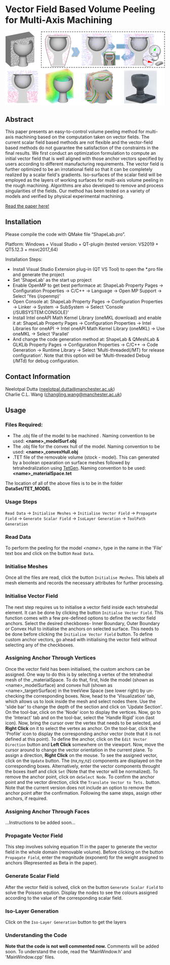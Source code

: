 # Vector Field Based Volume Peeling for Multi-Axis Machining

![Pipeline of the method](./Images/pipeline.jpg)

## Abstract
This paper presents an easy-to-control volume peeling method for multi-axis machining based on the computation taken on vector fields. The current scalar field based methods are not flexible and the vector-field based methods do not guarantee the satisfaction of the constraints in the final results. We first conduct an optimization formulation to compute an initial vector field that is well aligned with those anchor vectors specified by users according to different manufacturing requirements. The vector field is further optimized to be an irrotational field so that it can be completely realized by a scalar field's gradients. Iso-surfaces of the scalar field will be employed as the layers of working surfaces for multi-axis volume peeling in the rough machining. Algorithms are also developed to remove and process singularities of the fields. Our method has been tested on a variety of models and verified by physical experimental machining. 

[Read the paper here!](https://arxiv.org/pdf/2308.00472.pdf)

## Installation
Please compile the code with QMake file “ShapeLab.pro”.

Platform: Windows + Visual Studio + QT-plugin (tested version: VS2019 + QT5.12.3 + msvc2017_64)

Installation Steps:
- Install Visual Studio Extension plug-in (QT VS Tool) to open the *.pro file and generate the project
- Set 'ShapeLab' as the start up project
- Enable OpenMP to get best performace at: ShapeLab Property Pages -> Configuration Properties -> C/C++ -> Language -> Open MP Support -> Select 'Yes (/openmp)'
- Open Console at: ShapeLab Property Pages -> Configuration Properties -> Linker -> System -> SubSystem -> Select 'Console (/SUBSYSTEM:CONSOLE)'
- Install Intel oneAPI Math Kernel Library (oneMKL download) and enable it at: ShapeLab Property Pages -> Configuration Properties -> Intel Libraries for oneAPI -> Intel oneAPI Math Kernel Library (oneMKL) -> Use oneMKL -> Select 'Parallel'
- And change the code generation method at: ShapeLab & QMeshLab & GLKLib Property Pages -> Configuration Properties -> C/C++ -> Code Generation -> Runtime Library -> Select 'Multi-threaded(/MT) for release configuration'. Note that this option will be 'Multi-threaded Debug (/MTd) for debug configuration.

## Contact Information
Neelotpal Dutta ([neelotpal.dutta@manchester.ac.uk](mailto:neelotpal.dutta@manchester.ac.uk))\
Charlie C.L. Wang ([changling.wang@manchester.ac.uk](mailto:changling.wang@manchester.ac.uk))

## Usage
### Files Required:
  - The .obj file of the model to be machined . Naming convention to be used: **\<name\>_modelSurf.obj**
  - The .obj file for the convex hull of the model. Naming convention to be used: **\<name\>_convexHull.obj**
  - .TET file of the removable volume (stock - model). This can generated by a boolean opearation on surface meshes followed by tetrahedralization using [TetGen](https://wias-berlin.de/software/index.jsp?id=TetGen&lang=1). Naming convention to be used: **\<name\>_materialSpace.tet**

  The location of all of the above files is to be in the folder **DataSet/TET_MODEL**

### Usage Steps
`Read Data` -> `Initialise Meshes` -> `Initialise Vector Field` -> `Propagate Field` -> `Generate Scalar Field` -> `IsoLayer Generation` -> `ToolPath Generation`

### Read Data
To perform the peeling for the model *\<name\>*, type in the name in the 'File' text box and click on the button `Read Data`.

### Initialise Meshes
Once all the files are read, click the button `Initialise Meshes`. This labels all mesh elements and records the necessary attributes for further processing.


### Initialise Vector Field
The next step requires us to initialise a vector field inside each tetrahedal element. It can be done by clicking the button `Initialse Vector Field`. This function comes with a few pre-defined options to define the vector field anchors. Select the desired checkboxes- Inner Boundary, Outer Boundary
or Convex Hull to initialise the anchors on selected surface. This needs to be done before clicking the `Initialise Vector Field` button. To define custom anchor vectors, go ahead with initialising the vector field without selecting any of the checkboxes.

### Assigning Anchor Through Vertices
Once the vector field has been initialised, the custom anchors can be assigned. One way to do this is by selecting a vertex of the tetrahedral mesh of the <name>_materialSpace. To do that, first, hide the model (shown as \<name\>_modelSurface) and convex hull (shown as \<name\>_targetrSurface) in the treeView Space (see lower right) by un-checking the corresponding boxes. Now, head to the 'Visualization' tab, which allows us to look inside the mesh and select nodes there. Use the 'slide bar' to change the depth of the section and click on 'Update Section'. On the tool-bar, click on the 'Node' icon to display the vertices.  Now, go to the 'Interact' tab and on the tool-bar, select the 'Handle Rigid' icon (last icon). Now, bring the cursor over the vertex that needs to be selected, and **Right Click** on it to select the vertex as anchor. On  the tool-bar, click the 'Profile' icon to display the corresponding anchor vector (note that it is not defined at this point). To define the anchor, click on the `Edit Vector Direction` button and **Left Click** somewhere on the viewport. Now, move the cursor around to change the vector orientation in the current plane. To assign a direction, **Right Click** on the mouse. To see the assigned vector, click on the `Update` button. The (nx,ny,nz) components are displayed on the corresponding boxes. Alternatively, enter the vector components throught the boxes itself and click `Set` (Note that the vector will be normalized). To remove the anchor point, click on `deSelect Node`. To confirm the anchor point and the vector direction, click the `Translate Vector to Tets.` button. Note that the current version does not include an option to remove the anchor point after the confirmation. Following the same steps, assign other anchors, if required.

### Assigning Anchor Through Faces
 ...Instructions to be added soon...

### Propagate Vector Field
This step involves solving equation 11 in the paper to generate the vector field in the whole domain (removable volume). Before clicking on the button `Propagate Field`, enter the magnitude (exponent) for the weight assigned to anchors (Represented as Beta in the paper).

### Generate Scalar Field
After the vector field is solved, click on the button `Generate Scalar Field` to solve the Poisson eqution. Display the nodes to see the colours assigned according to the value of the corresponding scalar field.

### Iso-Layer Generation
Click on the `Iso-Layer Generation` button to get the layers

### Understanding the Code
**Note that the code is not well commented now.** Comments will be added soon. To understand the code, read the 'MainWindow.h' and 'MainWindow.cpp' files.
 
